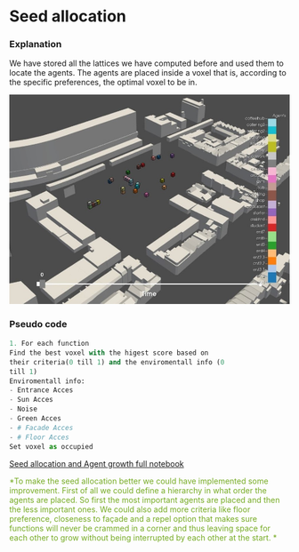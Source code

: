 # Seed allocation

### Explanation 

We have stored all the lattices we have computed before and used them to locate the agents. The agents are placed inside a voxel that is, according to the specific preferences, the optimal voxel to be in. 

![Title](../../../img/seed_allocation.jpg)

### Pseudo code 
``` python
1. For each function
Find the best voxel with the higest score based on
their criteria(0 till 1) and the enviromentall info (0
till 1)
Enviromentall info:
- Entrance Acces
- Sun Acces
- Noise
- Green Acces
- # Facade Acces
- # Floor Acces
Set voxel as occupied
```
[Seed allocation and Agent growth full notebook](/spatial_computing_project_template/index/scripts/abm/)

<span style="color: #76AB24;">*To make the seed allocation better we could have implemented some improvement. First of all we could define a hierarchy in what order the agents are placed. So first the most important agents are placed and then the less important ones. We could also add more criteria like floor preference, closeness to façade and a repel option that makes sure functions will never be crammed in a corner and thus leaving space for each other to grow without being interrupted by each other at the start. *</span>


